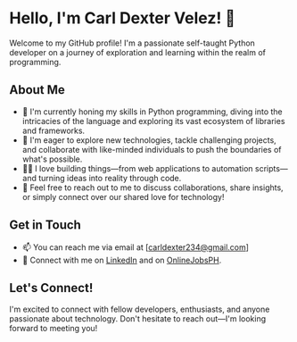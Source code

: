 # Hello, I'm Carl Dexter Velez! 👋

Welcome to my GitHub profile! I'm a passionate self-taught Python developer on a journey of exploration and learning within the realm of programming.

## About Me

- 🌱 I'm currently honing my skills in Python programming, diving into the intricacies of the language and exploring its vast ecosystem of libraries and frameworks.
- 🔭 I'm eager to explore new technologies, tackle challenging projects, and collaborate with like-minded individuals to push the boundaries of what's possible.
- 👨‍💻 I love building things—from web applications to automation scripts—and turning ideas into reality through code.
- 💬 Feel free to reach out to me to discuss collaborations, share insights, or simply connect over our shared love for technology!

## Get in Touch

- 📫 You can reach me via email at [carldexter234@gmail.com]
- 💼 Connect with me on [LinkedIn](https://www.linkedin.com/in/carl-dexter-velez-383421256/) and on [OnlineJobsPH](https://www.onlinejobs.ph/jobseekers/info/2688959).


## Let's Connect!

I'm excited to connect with fellow developers, enthusiasts, and anyone passionate about technology. Don't hesitate to reach out—I'm looking forward to meeting you!

